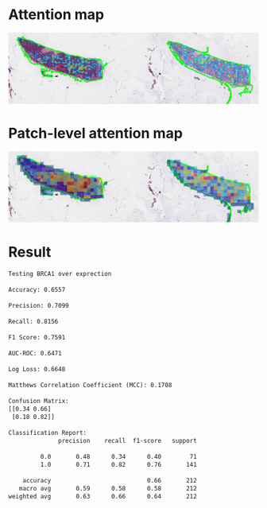 # Attention map
![Attentionmap on different patches](https://github.com/DavideRusso98/driver-mutations-wsi/blob/simple_training/attention_map_val.png?raw=true)

# Patch-level attention map
![Patch-level attention map](https://github.com/DavideRusso98/driver-mutations-wsi/blob/simple_training/old_attention_map_val.png?raw=true)

# Result
```
Testing BRCA1 over exprection

Accuracy: 0.6557

Precision: 0.7099

Recall: 0.8156

F1 Score: 0.7591

AUC-ROC: 0.6471

Log Loss: 0.6648

Matthews Correlation Coefficient (MCC): 0.1708

Confusion Matrix:
[[0.34 0.66]
 [0.18 0.82]]

Classification Report:
              precision    recall  f1-score   support

         0.0       0.48      0.34      0.40        71
         1.0       0.71      0.82      0.76       141

    accuracy                           0.66       212
   macro avg       0.59      0.58      0.58       212
weighted avg       0.63      0.66      0.64       212

```
